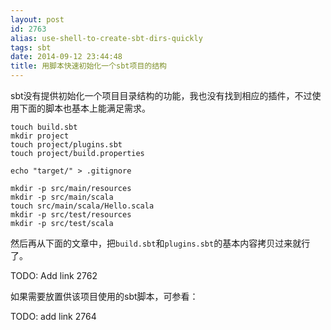 ```yaml
---
layout: post
id: 2763
alias: use-shell-to-create-sbt-dirs-quickly
tags: sbt
date: 2014-09-12 23:44:48
title: 用脚本快速初始化一个sbt项目的结构
---
```


sbt没有提供初始化一个项目目录结构的功能，我也没有找到相应的插件，不过使用下面的脚本也基本上能满足需求。

```shell
touch build.sbt
mkdir project
touch project/plugins.sbt
touch project/build.properties

echo "target/" > .gitignore

mkdir -p src/main/resources
mkdir -p src/main/scala
touch src/main/scala/Hello.scala
mkdir -p src/test/resources
mkdir -p src/test/scala
```

然后再从下面的文章中，把`build.sbt`和`plugins.sbt`的基本内容拷贝过来就行了。

TODO: Add link 2762

如果需要放置供该项目使用的sbt脚本，可参看：

TODO: add link 2764